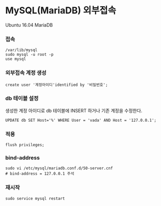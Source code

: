 # MySQL(MariaDB) 외부접속
Ubuntu 16.04 MariaDB

### 접속
```
/var/lib/mysql
sudo mysql -u root -p
use mysql
```

### 외부접속 계정 생성
```
create user '계정아이디'identified by '비밀번호';
```  

### db 테이블 설정
생성한 계정 아이디로 db 테이블에 INSERT 하거나 기존 계정을 수정한다.
```
UPDATE db SET Host='%' WHERE User = 'vada' AND Host = '127.0.0.1';
```

### 적용
```
flush privileges;
```

### bind-address
```
sudo vi /etc/mysql/mariadb.conf.d/50-server.cnf
# bind-address = 127.0.0.1 주석
```

### 재시작
```
sudo service mysql restart
```
